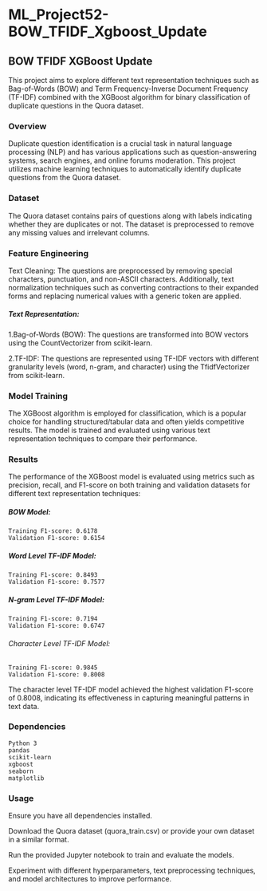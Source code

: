 # ML_Project52-BOW_TFIDF_Xgboost_Update

## BOW TFIDF XGBoost Update
This project aims to explore different text representation techniques such as Bag-of-Words (BOW) and Term Frequency-Inverse Document Frequency (TF-IDF) combined with the XGBoost algorithm for binary classification of duplicate questions in the Quora dataset.

### Overview
Duplicate question identification is a crucial task in natural language processing (NLP) and has various applications such as question-answering systems, search engines, and online forums moderation. This project utilizes machine learning techniques to automatically identify duplicate questions from the Quora dataset.

### Dataset
The Quora dataset contains pairs of questions along with labels indicating whether they are duplicates or not. The dataset is preprocessed to remove any missing values and irrelevant columns.

### Feature Engineering

Text Cleaning: The questions are preprocessed by removing special characters, punctuation, and non-ASCII characters. Additionally, text normalization techniques such as converting contractions to their expanded forms and replacing numerical values with a generic token are applied.

##### Text Representation:
1.Bag-of-Words (BOW): The questions are transformed into BOW vectors using the CountVectorizer from scikit-learn.

2.TF-IDF: The questions are represented using TF-IDF vectors with different granularity levels (word, n-gram, and character) using the TfidfVectorizer from scikit-learn.

### Model Training
The XGBoost algorithm is employed for classification, which is a popular choice for handling structured/tabular data and often yields competitive results. The model is trained and evaluated using various text representation techniques to compare their performance.

### Results
The performance of the XGBoost model is evaluated using metrics such as precision, recall, and F1-score on both training and validation datasets for different text representation techniques:

##### BOW Model:
```
Training F1-score: 0.6178
Validation F1-score: 0.6154
```
##### Word Level TF-IDF Model:
```
Training F1-score: 0.8493
Validation F1-score: 0.7577
```
##### N-gram Level TF-IDF Model:
```
Training F1-score: 0.7194
Validation F1-score: 0.6747
```
###### Character Level TF-IDF Model:
```
Training F1-score: 0.9845
Validation F1-score: 0.8008
```
The character level TF-IDF model achieved the highest validation F1-score of 0.8008, indicating its effectiveness in capturing meaningful patterns in text data.

### Dependencies
```
Python 3
pandas
scikit-learn
xgboost
seaborn
matplotlib
```

### Usage
Ensure you have all dependencies installed.

Download the Quora dataset (quora_train.csv) or provide your own dataset in a similar format.

Run the provided Jupyter notebook to train and evaluate the models.

Experiment with different hyperparameters, text preprocessing techniques, and model architectures to improve performance.
